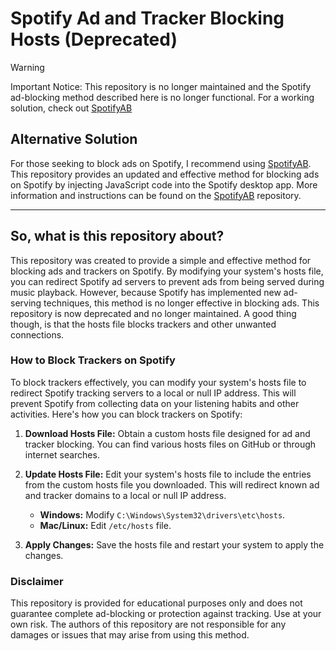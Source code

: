 # Spotify Ad and Tracker Blocking Hosts (Deprecated)

> [!WARNING]  
> Important Notice: This repository is no longer maintained and the Spotify ad-blocking method described here is no longer functional.
> For a working solution, check out [SpotifyAB](https://github.com/An0n-00/SpotifyAB)


## Alternative Solution

For those seeking to block ads on Spotify, I recommend using [SpotifyAB](https://www.github.com/An0n-00/SpotifyAB). This repository provides an updated and effective method for blocking ads on Spotify by injecting JavaScript code into the Spotify desktop app. More information and instructions can be found on the [SpotifyAB](https://www.github.com/An0n-00/SpotifyAB) repository.

---

## So, what is this repository about?

This repository was created to provide a simple and effective method for blocking ads and trackers on Spotify. By modifying your system's hosts file, you can redirect Spotify ad servers to prevent ads from being served during music playback. However, because Spotify has implemented new ad-serving techniques, this method is no longer effective in blocking ads. This repository is now deprecated and no longer maintained. A good thing though, is that the hosts file blocks trackers and other unwanted connections.

### How to Block Trackers on Spotify

To block trackers effectively, you can modify your system's hosts file to redirect Spotify tracking servers to a local or null IP address. This will prevent Spotify from collecting data on your listening habits and other activities. Here's how you can block trackers on Spotify:

1. **Download Hosts File:** Obtain a custom hosts file designed for ad and tracker blocking. You can find various hosts files on GitHub or through internet searches.
   
2. **Update Hosts File:** Edit your system's hosts file to include the entries from the custom hosts file you downloaded. This will redirect known ad and tracker domains to a local or null IP address.

   - **Windows:** Modify `C:\Windows\System32\drivers\etc\hosts`.
   - **Mac/Linux:** Edit `/etc/hosts` file.

3. **Apply Changes:** Save the hosts file and restart your system to apply the changes.

### Disclaimer

This repository is provided for educational purposes only and does not guarantee complete ad-blocking or protection against tracking. Use at your own risk. The authors of this repository are not responsible for any damages or issues that may arise from using this method. 

